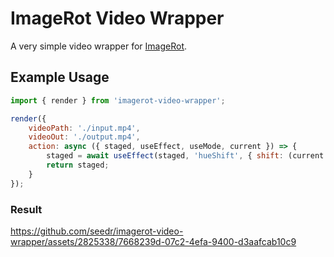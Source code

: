 # ImageRot Video Wrapper

A very simple video wrapper for [ImageRot](https://github.com/sixem/imagerot).

## Example Usage
```js
import { render } from 'imagerot-video-wrapper';

render({
    videoPath: './input.mp4',
    videoOut: './output.mp4',
    action: async ({ staged, useEffect, useMode, current }) => {
        staged = await useEffect(staged, 'hueShift', { shift: (current * 2) % 360 });
        return staged;
    }
});
```

### Result
https://github.com/seedr/imagerot-video-wrapper/assets/2825338/7668239d-07c2-4efa-9400-d3aafcab10c9
